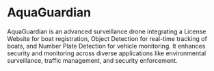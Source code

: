 # AquaGuardian
AquaGuardian is an advanced surveillance drone integrating a License Website for boat registration, Object Detection for real-time tracking of boats, and Number Plate Detection for vehicle monitoring. It enhances security and monitoring across diverse applications like environmental surveillance, traffic management, and security enforcement.
